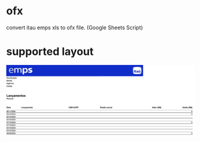 # ofx
convert itau emps xls to ofx file. (Google Sheets Script)

# supported layout 
![screenshot](layout.png)
